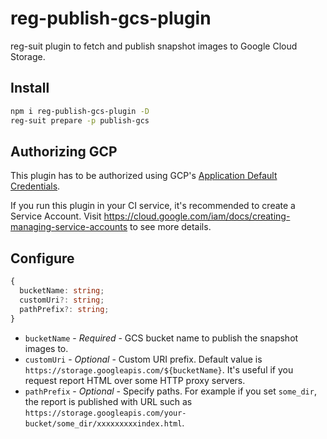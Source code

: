 # reg-publish-gcs-plugin
reg-suit plugin to fetch and publish snapshot images to Google Cloud Storage.

## Install

```sh
npm i reg-publish-gcs-plugin -D
reg-suit prepare -p publish-gcs
```

## Authorizing GCP
This plugin has to be authorized using GCP's [Application Default Credentials](https://cloud.google.com/docs/authentication/production).

If you run this plugin in your CI service, it's recommended to create a Service Account. Visit https://cloud.google.com/iam/docs/creating-managing-service-accounts to see more details.


## Configure

```ts
{
  bucketName: string;
  customUri?: string;
  pathPrefix?: string;
}
```

- `bucketName` - *Required* - GCS bucket name to publish the snapshot images to.
- `customUri` - *Optional* - Custom URI prefix. Default value is `https://storage.googleapis.com/${bucketName}`. It's useful if you request report HTML over some HTTP proxy servers.
- `pathPrefix` - *Optional* - Specify paths. For example if you set `some_dir`, the report is published with URL such as `https://storage.googleapis.com/your-bucket/some_dir/xxxxxxxxxindex.html`.
